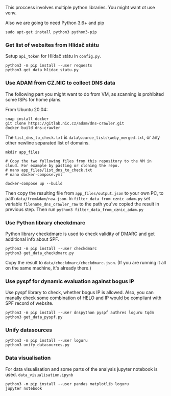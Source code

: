 

This proccess involves multiple python libraries. You might want ot use venv.

Also we are going to need Python 3.6+ and pip
```
sudo apt-get install python3 python3-pip
```


### Get list of websites from Hlídač státu

Setup `api_token` for Hlídač státu in `config.py`.

```
python3 -m pip install --user requests
python3 get_data_hlidac_statu.py
```

### Use ADAM from CZ.NIC to collect DNS data

The following part you might want to do from VM, as scanning is prohibited some ISPs for home plans.

From Ubuntu 20.04:
```
snap install docker
git clone https://gitlab.nic.cz/adam/dns-crawler.git
docker build dns-crawler
```

The `list_dns_to_check.txt` is `data\source_lists\weby_merged.txt`, or any other newline separated list of domains.

```
mkdir app_files

# Copy the two following files from this repository to the VM in cloud. For example by pasting or cloning the repo.
# nano app_files/list_dns_to_check.txt 
# nano docker-compose.yml

docker-compose up --build
```

Then copy the resulting file from `app_files/output.json` to your own PC, to path `data/fromAdam/raw.json`.
In `filter_data_from_cznic_adam.py` set variable `filename_dns_crawler_raw` to the path you've copied the result in previous step.
Then run `python3 filter_data_from_cznic_adam.py`


### Use Python library checkdmarc

Python library checkdmarc is used to check validity of DMARC and get additional info about SPF.

```
python3 -m pip install --user checkdmarc
python3 get_data_checkdmarc.py
```

Copy the result to `data/checkdmarc/checkdmarc.json`. (If you are running it all on the same machine, it's already there.)

### Use pyspf for dynamic evaluation against bogus IP

Use pyspf library to check, whether bogus IP is allowed.
Also, you can manally check some combination of HELO and IP would be compliant with SPF record of website.

```
python3 -m pip install --user dnspython pyspf authres loguru tqdm
python3 get_data_pyspf.py
```


### Unify datasources

```
python3 -m pip install --user loguru
python3 unify_datasources.py
```

### Data visualisation

For data visualisation and some parts of the analysis jupyter notebook is used. `data_visualisation.ipynb` 

```
python3 -m pip install --user pandas matplotlib loguru
jupyter notebook
```


